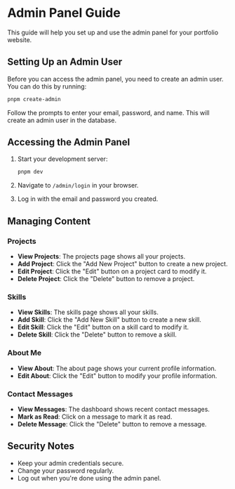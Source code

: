 # Admin Panel Guide

This guide will help you set up and use the admin panel for your portfolio website.

## Setting Up an Admin User

Before you can access the admin panel, you need to create an admin user. You can do this by running:

```bash
pnpm create-admin
```

Follow the prompts to enter your email, password, and name. This will create an admin user in the database.

## Accessing the Admin Panel

1. Start your development server:
   ```bash
   pnpm dev
   ```

2. Navigate to `/admin/login` in your browser.

3. Log in with the email and password you created.

## Managing Content

### Projects

- **View Projects**: The projects page shows all your projects.
- **Add Project**: Click the "Add New Project" button to create a new project.
- **Edit Project**: Click the "Edit" button on a project card to modify it.
- **Delete Project**: Click the "Delete" button to remove a project.

### Skills

- **View Skills**: The skills page shows all your skills.
- **Add Skill**: Click the "Add New Skill" button to create a new skill.
- **Edit Skill**: Click the "Edit" button on a skill card to modify it.
- **Delete Skill**: Click the "Delete" button to remove a skill.

### About Me

- **View About**: The about page shows your current profile information.
- **Edit About**: Click the "Edit" button to modify your profile information.

### Contact Messages

- **View Messages**: The dashboard shows recent contact messages.
- **Mark as Read**: Click on a message to mark it as read.
- **Delete Message**: Click the "Delete" button to remove a message.

## Security Notes

- Keep your admin credentials secure.
- Change your password regularly.
- Log out when you're done using the admin panel. 